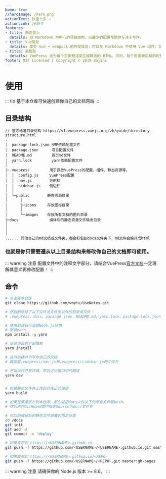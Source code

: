 ```yaml
---
home: true
//heroImage: /hero.png
actionText: 快速上手 →
actionLink: /#命令
features:
- title: 简洁至上
  details: 以 Markdown 为中心的项目结构，以最少的配置帮助你专注于写作。
- title: Vue驱动
  details: 享受 Vue + webpack 的开发体验，可以在 Markdown 中使用 Vue 组件，又可以使用 Vue 来开发自定义主题。
- title: 高性能
  details: VuePress 会为每个页面预渲染生成静态的 HTML，同时，每个页面被加载的时候，将作为 SPA 运行。
footer: MIT Licensed | Copyright © 2019 Bajins
---
```


# 使用

::: tip
基于本仓库可快速创建你自己的文档网站
:::

## 目录结构

```
// 官方标准目录结构 https://v1.vuepress.vuejs.org/zh/guide/directory-structure.html
.
│  package-lock.json NMP依赖配置文件
│  package.json      项目配置文件
│  README.md         首页md文件
│  yarn.lock         yarn依赖配置文件
│  
├─.vuepress         用于存放VuePress的配置、组件、静态资源等。
│  │  config.js     VuePress配置
│  │  nav.js        导航栏
│  │  sidebar.js    侧边栏
│  │  
│  └─public        静态资源目录
│      │  
│      ├─icons     存放图标目录
│      │      
│      └─images    存放所有文档的图片目录
├─docs              编译后的静态资源文件输出目录
│              
│
│
...... 其他自己的md文档或文件夹，都会打包到docs文件夹下，md文件会编译成html

```
### 也就是你只需要遵从以上目录结构来修改你自己的文档即可使用。
::: warning 注意
配置文件中的注释文字部分，请结合VuePress[官方文档](https://v1.vuepress.vuejs.org/zh/config/)一定理解其意义再修改配置！
:::

## 命令

``` bash
# 先克隆本仓库
git clone https://github.com/woytu/UseNotes.git

# 然后删除除了以下文件或文件夹以外的目录或文件：
# .vuepress、docs、package.json、README.md、yarn.lock、package-lock.json

# 使用前请自行安装Node.js环境
# 安装yarn
npm install -g yarn

# 安装项目的全部依赖
yarn install

# 这时创建并书写你自己的文档
# 再配置.vuepress/nav.js和.vuepress/sidebar.js两个文件

# 开始运行开发环境，然后访问窗口中的路径
yarn dev


# 构建静态文件并上传到仓库正式使用
yarn build

# 如果是直接发布到本仓库，那么就把docs文件夹下的所有文件都push，
# 然后再在GitHub设置中指定Source为docs文件夹

# 可以把编译后的静态文件部署到指定仓库
cd /docs
git init
git add -A
git commit -m 'deploy'

# 如果发布到 https://<USERNAME>.github.io
git push -f https://github.com/<USERNAME>/<USERNAME>.github.io.git master

# 如果发布到 https://<USERNAME>.github.io/<REPO>
git push -f https://github.com/<USERNAME>/<REPO>.git master:gh-pages
```

::: warning 注意
请确保你的 Node.js 版本 >= 8.6。
:::

